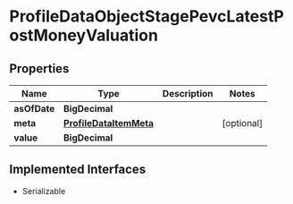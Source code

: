 

# ProfileDataObjectStagePevcLatestPostMoneyValuation


## Properties

Name | Type | Description | Notes
------------ | ------------- | ------------- | -------------
**asOfDate** | **BigDecimal** |  | 
**meta** | [**ProfileDataItemMeta**](ProfileDataItemMeta.md) |  |  [optional]
**value** | **BigDecimal** |  | 


## Implemented Interfaces

* Serializable


